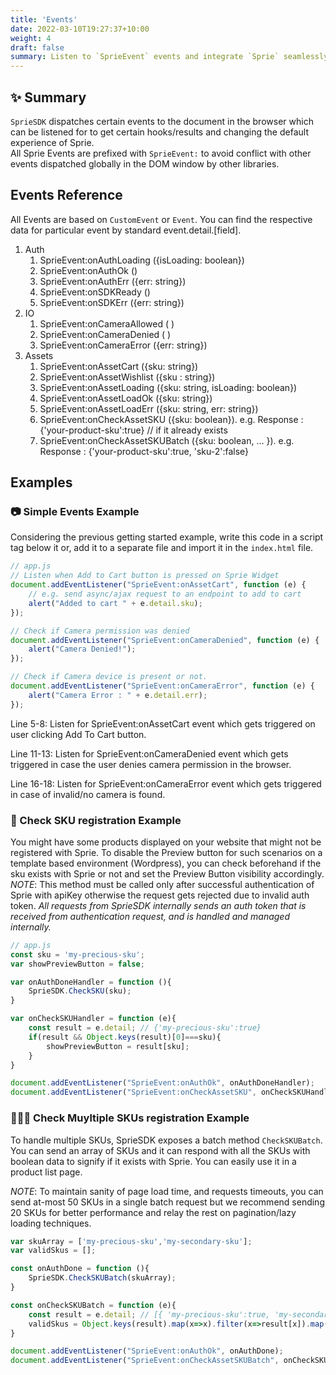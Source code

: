 ```yaml
---
title: 'Events'
date: 2022-03-10T19:27:37+10:00
weight: 4
draft: false
summary: Listen to `SprieEvent` events and integrate `Sprie` seamlessly with your app.
---
```


##  ✨ Summary
`SprieSDK` dispatches certain events to the document in the browser which can be listened for to get certain hooks/results and changing the default experience of Sprie.  
All Sprie Events are prefixed with `SprieEvent:` to avoid conflict with other events dispatched globally in the DOM window by other libraries.

## Events Reference
All Events are based on `CustomEvent` or `Event`. You can find the respective data for particular event by standard event.detail.[field].

1. Auth
   1. SprieEvent:onAuthLoading ({isLoading: boolean}) 
   2. SprieEvent:onAuthOk () 
   3. SprieEvent:onAuthErr ({err: string}) 
   4. SprieEvent:onSDKReady () 
   5. SprieEvent:onSDKErr ({err: string})
2. IO
   1. SprieEvent:onCameraAllowed ( )
   2. SprieEvent:onCameraDenied ( )
   3. SprieEvent:onCameraError ({err: string})
3. Assets
   1. SprieEvent:onAssetCart ({sku: string})
   2. SprieEvent:onAssetWishlist ({sku : string})
   3. SprieEvent:onAssetLoading ({sku: string, isLoading: boolean})
   4. SprieEvent:onAssetLoadOk ({sku: string})
   5. SprieEvent:onAssetLoadErr ({sku: string, err: string}) 
   6. SprieEvent:onCheckAssetSKU ({sku: boolean}). e.g. Response : {'your-product-sku':true} // if it already exists
   7. SprieEvent:onCheckAssetSKUBatch ({sku: boolean, … }). e.g. Response : {'your-product-sku':true, 'sku-2':false}


## Examples
### 📷 Simple Events Example
Considering the previous getting started example, write this code in a script tag below it or, add it to a separate file and import it in the `index.html` file.  
```javascript
// app.js
// Listen when Add to Cart button is pressed on Sprie Widget
document.addEventListener("SprieEvent:onAssetCart", function (e) {
    // e.g. send async/ajax request to an endpoint to add to cart
    alert("Added to cart " + e.detail.sku);
});

// Check if Camera permission was denied
document.addEventListener("SprieEvent:onCameraDenied", function (e) {
    alert("Camera Denied!");
});

// Check if Camera device is present or not.
document.addEventListener("SprieEvent:onCameraError", function (e) {
    alert("Camera Error : " + e.detail.err);
});

```
Line 5-8: Listen for SprieEvent:onAssetCart event which gets triggered on user clicking Add To Cart button.

Line 11-13: Listen for SprieEvent:onCameraDenied event which gets triggered in case the user denies camera permission in the browser.

Line 16-18: Listen for SprieEvent:onCameraError event which gets triggered in case of invalid/no camera is found.



### 🎁 Check SKU registration Example

You might have some products displayed on your website that might not be registered with Sprie. 
To disable the Preview button for such scenarios on a template based environment (Wordpress), you can check beforehand if the sku exists with Sprie or not and set the Preview Button visibility accordingly.  
_NOTE_: This method must be called only after successful authentication of Sprie with apiKey otherwise the request gets rejected due to invalid auth token. *All requests from SprieSDK internally sends an auth token that is received from authentication request, and is handled and managed internally.*

```javascript
// app.js
const sku = 'my-precious-sku'; 
var showPreviewButton = false;

var onAuthDoneHandler = function (){
    SprieSDK.CheckSKU(sku);
}

var onCheckSKUHandler = function (e){
    const result = e.detail; // {'my-precious-sku':true}
    if(result && Object.keys(result)[0]===sku){
        showPreviewButton = result[sku];
    }
}

document.addEventListener("SprieEvent:onAuthOk", onAuthDoneHandler);
document.addEventListener("SprieEvent:onCheckAssetSKU", onCheckSKUHandler);

```


### 🎁💐💝 Check Muyltiple SKUs registration Example

To handle multiple SKUs, SprieSDK exposes a batch method `CheckSKUBatch`. You can send an array of SKUs and it can respond with all the SKUs with boolean data to signify if it exists with Sprie. You can easily use it in a product list page.

*NOTE*: To maintain sanity of page load time, and requests timeouts, you can send at-most 50 SKUs in a single batch request but we recommend sending 20 SKUs for better performance and relay the rest on pagination/lazy loading techniques.

```javascript
var skuArray = ['my-precious-sku','my-secondary-sku']; 
var validSkus = [];

const onAuthDone = function (){
    SprieSDK.CheckSKUBatch(skuArray);
}

const onCheckSKUBatch = function (e){
    const result = e.detail; // [{ 'my-precious-sku':true, 'my-secondary-sku':false }]
    validSkus = Object.keys(result).map(x=>x).filter(x=>result[x]).map(x=>x); // validSkus=['my-precious-sku'];
}

document.addEventListener("SprieEvent:onAuthOk", onAuthDone);
document.addEventListener("SprieEvent:onCheckAssetSKUBatch", onCheckSKUBatch);

```